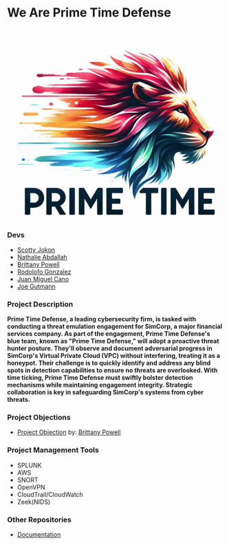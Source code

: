 # We Are Prime Time Defense

![PRIMETIME DEFENSE](<PRIME TIME.png>)


### Devs

- [Scotty Jokon](www.linkedin.com/in/scottyjokon)
- [Nathalie Abdallah](https://www.linkedin.com/in/nataliabdallah/)
- [Brittany Powell](https://www.linkedin.com/in/brittanyjohnson1404/)
- [Rodolofo Gonzalez](https://www.linkedin.com/in/rgonzo1355/)
- [Juan Miguel Cano](https://www.linkedin.com/in/juan-cano-3021578/)
- [Joe Gutmann](https://www.linkedin.com/in/joegutmann/)


### Project Description
**Prime Time Defense, a leading cybersecurity firm, is tasked with conducting a threat emulation engagement for SimCorp, a major financial services company. As part of the engagement, Prime Time Defense's blue team, known as "Prime Time Defense," will adopt a proactive threat hunter posture. They'll observe and document adversarial progress in SimCorp's Virtual Private Cloud (VPC) without interfering, treating it as a honeypot. Their challenge is to quickly identify and address any blind spots in detection capabilities to ensure no threats are overlooked. With time ticking, Prime Time Defense must swiftly bolster detection mechanisms while maintaining engagement integrity. Strategic collaboration is key in safeguarding SimCorp's systems from cyber threats.**

### Project Objections
- [Project Objection](PrimeTime-Objectives.md) by: [Brittany Powell](https://github.com/Bmjohnson87)


### Project Management Tools
- SPLUNK
- AWS
- SNORT
- OpenVPN
- CloudTrail/CloudWatch
- Zeek(NIDS)

### Other Repositories

- [Documentation](https://github.com/PRIME-TIME-Defense/Documentations)
